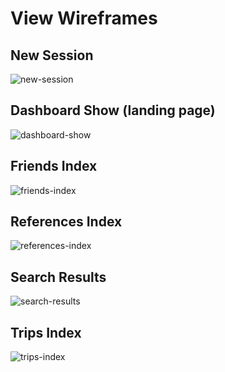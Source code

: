# View Wireframes

## New Session
![new-session]

## Dashboard Show (landing page)
![dashboard-show]

## Friends Index
![friends-index]

## References Index
![references-index]

## Search Results
![search-results]

## Trips Index
![trips-index]

[new-session]: ./wireframes/session_new.jpg
[dashboard-show]: ./wireframes/dashboard_show.jpg
[friends-index]: ./wireframes/friends_index.jpg
[references-index]: ./wireframes/references_index.jpg
[search-results]: ./wireframes/search_results.jpg
[trips-index]: ./wireframes/trips_index.png
